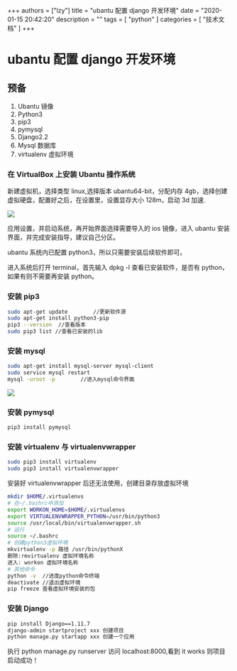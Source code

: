 +++
authors = ["lzy"]
title = "ubantu 配置 django 开发环境"
date = "2020-01-15 20:42:20"
description = ""
tags = [
    "python"
]
categories = [
    "技术文档"
]
+++


# ubantu 配置 django 开发环境

## 预备

1. Ubantu 镜像
2. Python3
3. pip3
4. pymysql
5. Django2.2
6. Mysql 数据库
7. virtualenv 虚拟环境

### 在 VirtualBox 上安装 Ubantu 操作系统

新建虚拟机，选择类型 linux,选择版本 ubantu64-bit，分配内存 4gb，选择创建虚拟硬盘，配置好之后，在设置里，设置显存大小 128m，启动 3d 加速.

![](../static/TdEdbMd9PokmFaxJOnccbx4qnDb.webp)

应用设置，并启动系统，再开始界面选择需要导入的 ios 镜像，进入 ubantu 安装界面，并完成安装指导，建议自己分区。

ubantu 系统内已配置 python3，所以只需要安装后续软件即可。

进入系统后打开 terminal，首先输入 dpkg -l 查看已安装软件，是否有 python，如果有则不需要再安装 python。

### 安装 pip3

```bash
sudo apt-get update        //更新软件源
sudo apt-get install python3-pip  
pip3 --version  //查看版本
sudo pip3 list //查看已安装的lib
```

### 安装 mysql

```bash
sudo apt-get install mysql-server mysql-client
sudo service mysql restart
mysql -uroot -p        //进入mysql命令界面
```

![](../static/OKrybmuvsoIQtvxFYU7cvdrGnCd.webp)

### 安装 pymysql

```bash
pip3 install pymysql
```

### 安装 virtualenv 与 virtualenvwrapper

```bash
sudo pip3 install virtualenv
sudo pip3 install virtualenvwrapper
```

安装好 virtualenvwrapper 后还无法使用，创建目录存放虚拟环境

```bash
mkdir $HOME/.virtualenvs
# 在~/.bashrc中添加
export WORKON_HOME=$HOME/.virtualenvs
export VIRTUALENVWRAPPER_PYTHON=/usr/bin/python3
source /usr/local/bin/virtualenvwrapper.sh
# 运行
source ~/.bashrc
# 创建python3虚拟环境
mkvirtualenv -p 路径 /usr/bin/pythonX
删除:rmvirtualenv 虚拟环境名称
进入: workon 虚拟环境名称
# 其他命令
python -v  //进度python命令终端
deactivate //退出虚拟环境
pip freeze 查看虚拟环境安装的包
```

### 安装 Django

```bash
pip install Django==1.11.7
django-admin startproject xxx 创建项目
python manage.py startapp xxx 创建一个应用
```

执行 python manage.py runserver 访问 localhost:8000,看到 it works 则项目启动成功！
